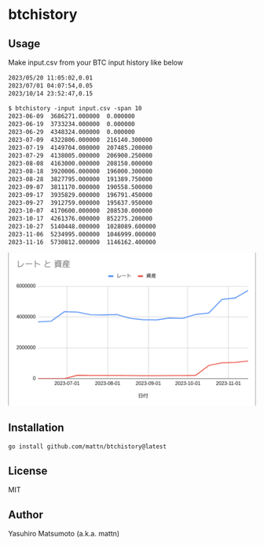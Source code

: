 # btchistory



## Usage

Make input.csv from your BTC input history like below
```
2023/05/20 11:05:02,0.01
2023/07/01 04:07:54,0.05
2023/10/14 23:52:47,0.15
```

```
$ btchistory -input input.csv -span 10
2023-06-09	3686271.000000	0.000000
2023-06-19	3733234.000000	0.000000
2023-06-29	4348324.000000	0.000000
2023-07-09	4322806.000000	216140.300000
2023-07-19	4149704.000000	207485.200000
2023-07-29	4138005.000000	206900.250000
2023-08-08	4163000.000000	208150.000000
2023-08-18	3920006.000000	196000.300000
2023-08-28	3827795.000000	191389.750000
2023-09-07	3811170.000000	190558.500000
2023-09-17	3935829.000000	196791.450000
2023-09-27	3912759.000000	195637.950000
2023-10-07	4170600.000000	208530.000000
2023-10-17	4261376.000000	852275.200000
2023-10-27	5140448.000000	1028089.600000
2023-11-06	5234995.000000	1046999.000000
2023-11-16	5730812.000000	1146162.400000
```

![](screenshot.png)

## Installation

```
go install github.com/mattn/btchistory@latest
```

## License

MIT

## Author

Yasuhiro Matsumoto (a.k.a. mattn)
